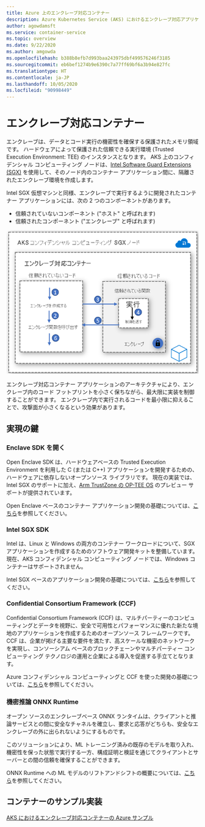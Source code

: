 ```yaml
---
title: Azure 上のエンクレーブ対応コンテナー
description: Azure Kubernetes Service (AKS) におけるエンクレーブ対応アプリケーション コンテナーのサポート
author: agowdamsft
ms.service: container-service
ms.topic: overview
ms.date: 9/22/2020
ms.author: amgowda
ms.openlocfilehash: b388b8efb7d993baa243975dbf499576246f3185
ms.sourcegitcommit: eb6bef1274b9e6390c7a77ff69bf6a3b94e827fc
ms.translationtype: HT
ms.contentlocale: ja-JP
ms.lasthandoff: 10/05/2020
ms.locfileid: "90998449"
---
```

# <a name="enclave-aware-containers"></a>エンクレーブ対応コンテナー

エンクレーブは、データとコード実行の機密性を確保する保護されたメモリ領域です。 ハードウェアによって保護された信頼できる実行環境 (Trusted Execution Environment: TEE) のインスタンスとなります。 AKS 上のコンフィデンシャル コンピューティング ノードは、[Intel Software Guard Extensions (SGX)](https://software.intel.com/sgx) を使用して、そのノード内のコンテナー アプリケーション間に、隔離されたエンクレーブ環境を作成します。

Intel SGX 仮想マシンと同様、エンクレーブで実行するように開発されたコンテナー アプリケーションには、次の 2 つのコンポーネントがあります。

- 信頼されていないコンポーネント ("ホスト" と呼ばれます)
- 信頼されたコンポーネント ("エンクレーブ" と呼ばれます)

![エンクレーブ対応コンテナーのアーキテクチャ](./media/enclave-aware-containers/enclaveawarecontainer.png)

エンクレーブ対応コンテナー アプリケーションのアーキテクチャにより、エンクレーブ内のコード フットプリントを小さく保ちながら、最大限に実装を制御することができます。 エンクレーブ内で実行されるコードを最小限に抑えることで、攻撃面が小さくなるという効果があります。   

## <a name="enablers"></a>実現の鍵

### <a name="open-enclave-sdk"></a>Enclave SDK を開く
Open Enclave SDK は、ハードウェアベースの Trusted Execution Environment を利用した C (または C++) アプリケーションを開発するための、ハードウェアに依存しないオープンソース ライブラリです。 現在の実装では、Intel SGX のサポートに加え、[Arm TrustZone の OP-TEE OS](https://optee.readthedocs.io/en/latest/general/about.html) のプレビュー サポートが提供されています。

Open Enclave ベースのコンテナー アプリケーション開発の基礎については、[こちら](https://github.com/openenclave/openenclave/tree/master/docs/GettingStartedDocs)を参照してください。

### <a name="intel-sgx-sdk"></a>Intel SGX SDK
Intel は、Linux と Windows の両方のコンテナー ワークロードについて、SGX アプリケーションを作成するためのソフトウェア開発キットを整備しています。 現在、AKS コンフィデンシャル コンピューティング ノードでは、Windows コンテナーはサポートされません。

Intel SGX ベースのアプリケーション開発の基礎については、[こちら](https://software.intel.com/content/www/us/en/develop/topics/software-guard-extensions/sdk.html)を参照してください。

### <a name="confidential-consortium-framework-ccf"></a>Confidential Consortium Framework (CCF)
Confidential Consortium Framework (CCF) は、マルチパーティーのコンピューティングとデータを視野に、安全で可用性とパフォーマンスに優れた新たな境地のアプリケーションを作成するためのオープンソース フレームワークです。 CCF は、企業が掲げる主要な要件を満たす、高スケールな機密のネットワークを実現し、コンソーシアム ベースのブロックチェーンやマルチパーティー コンピューティング テクノロジの運用と企業による導入を促進する手立てとなります。

Azure コンフィデンシャル コンピューティングと CCF を使った開発の基礎については、[こちら](https://github.com/Microsoft/CCF)を参照してください。

### <a name="confidential-inferencing-onnx-runtime"></a>機密推論 ONNX Runtime

オープン ソースのエンクレーブベース ONNX ランタイムは、クライアントと推論サービスとの間に安全なチャネルを確立し、要求と応答がどちらも、安全なエンクレーブの外に出られないようにするものです。 

このソリューションにより、ML トレーニング済みの既存のモデルを取り入れ、機密性を保った状態で実行する一方、構成証明と検証を通じてクライアントとサーバーとの間の信頼を確保することができます。 

ONNX Runtime への ML モデルのリフトアンドシフトの概要については、[こちら](https://aka.ms/confidentialinference)を参照してください。

## <a name="container-samples-implementations"></a>コンテナーのサンプル実装

[AKS におけるエンクレーブ対応コンテナーの Azure サンプル](https://github.com/Azure-Samples/enclave-aware-container-samples)

<!-- LINKS - external -->
[Azure Attestation]: https://docs.microsoft.com/en-us/azure/attestation/


<!-- LINKS - internal -->
[DC Virtual Machine]: /confidential-computing/virtual-machine-solutions
[Confidential Containers]: /confidential-computing/containercompute/confidential-containers